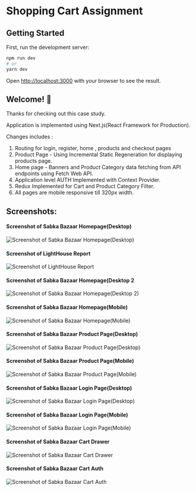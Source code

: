 # Shopping Cart Assignment

## Getting Started

First, run the development server:

```bash
npm run dev
# or
yarn dev
```

Open [http://localhost:3000](http://localhost:3000) with your browser to see the result.

## Welcome! 👋

Thanks for checking out this case study.

Application is implemented using Next.js(React Framework
for Production).

Changes includes : 

1. Routing for login, register, home , products and checkout pages
2. Product Page - Using Incremental Static Regeneration for displaying products page.
3. Home page - Banners and Product Category data fetching from API endpoints using Fetch Web API.
4. Application level AUTH Implemented with Context Provider.
5. Redux Implemented for Cart and Product Category Filter.
6. All pages are mobile responsive till 320px width.


## Screenshots:

#### Screenshot of Sabka Bazaar Homepage(Desktop)
![Screenshot of Sabka Bazaar Homepage(Desktop)](./screenshots/shopping_cart_assignment_Homepage_1.JPG)

#### Screenshot of LightHouse Report
![Screenshot of LightHouse Report](./screenshots/shopping_cart_assignment_LightHouse_Report.JPG)

#### Screenshot of Sabka Bazaar Homepage(Desktop 2
![Screenshot of Sabka Bazaar Homepage(Desktop 2)](./screenshots/shopping_cart_assignment_Homepage_2.JPG)

#### Screenshot of Sabka Bazaar Homepage(Mobile)
![Screenshot of Sabka Bazaar Homepage(Mobile)](./screenshots/shopping_cart_assignment_Homepage_Mobile.JPG)

#### Screenshot of Sabka Bazaar Product Page(Desktop)
![Screenshot of Sabka Bazaar Product Page(Desktop)](./screenshots/shopping_cart_assignment_ProductPage.JPG)

#### Screenshot of Sabka Bazaar Product Page(Mobile)
![Screenshot of Sabka Bazaar Product Page(Mobile)](./screenshots/shopping_cart_assignment_ProductPage_Mobile.JPG)

#### Screenshot of Sabka Bazaar Login Page(Desktop)
![Screenshot of Sabka Bazaar Login Page(Desktop)](./screenshots/shopping_cart_assignment_LoginPage.JPG)

#### Screenshot of Sabka Bazaar Login Page(Mobile)
![Screenshot of Sabka Bazaar Login Page(Mobile)](./screenshots/shopping_cart_assignment_LoginPage_Mobile.JPG)

#### Screenshot of Sabka Bazaar Cart Drawer
![Screenshot of Sabka Bazaar Cart Drawer](./screenshots/shopping_cart_assignment_Cart_Drawer.JPG)

#### Screenshot of Sabka Bazaar Cart Auth
![Screenshot of Sabka Bazaar Cart Auth](./screenshots/shopping_cart_assignment_Auth.JPG)
